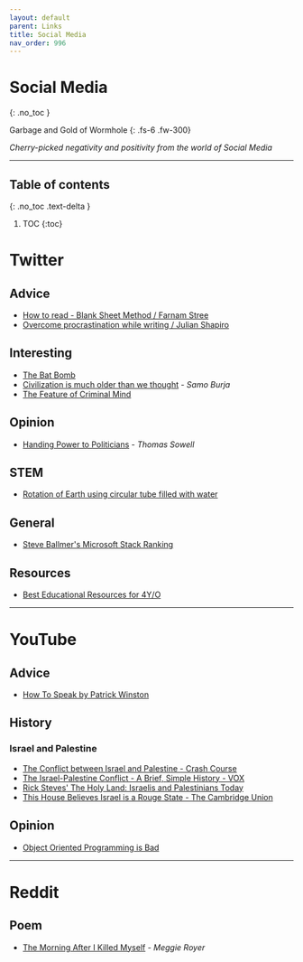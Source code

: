 ```yaml
---
layout: default
parent: Links
title: Social Media
nav_order: 996
---
```


# Social Media
{: .no_toc }

Garbage and Gold of Wormhole
{: .fs-6 .fw-300}

*Cherry-picked negativity and positivity from the world of Social Media*

---

## Table of contents
{: .no_toc .text-delta }

1. TOC
{:toc}

# Twitter

## Advice
- [How to read - Blank Sheet Method / Farnam Stree](https://twitter.com/farnamstreet/status/1347173210748551176)
- [Overcome procrastination while writing / Julian Shapiro](https://twitter.com/Julian/status/1390744754065977348?s=20)

## Interesting

- [The Bat Bomb](https://twitter.com/RealTimeWWII/status/1393683489514565638)
- [Civilization is much older than we thought](https://twitter.com/SamoBurja/status/1394338354590846982?s=08) - *Samo Burja*
- [The Feature of Criminal Mind](https://twitter.com/robkhenderson/status/1393442484668309504?s=08)

## Opinion

- [Handing Power to Politicians](https://twitter.com/ThomasSowell/status/1394651978513281030?s=08) - *Thomas Sowell*

## STEM

- [Rotation of Earth using circular tube filled with water](https://twitter.com/fermatslibrary/status/1394659048197435398?s=08)

## General

- [Steve Ballmer's Microsoft Stack Ranking](https://twitter.com/TrungTPhan/status/1394654146599522306?s=08)

## Resources

- [Best Educational Resources for 4Y/O](https://twitter.com/awilkinson/status/1392219056246124545)

---

# YouTube

## Advice

- [How To Speak by Patrick Winston](https://www.youtube.com/watch?v=Unzc731iCUY)

## History

### Israel and Palestine

- [The Conflict between Israel and Palestine - Crash Course](https://www.youtube.com/watch?v=1wo2TLlMhiw)
- [The Israel-Palestine Conflict - A Brief, Simple History - VOX](https://www.youtube.com/watch?v=iRYZjOuUnlU)
- [Rick Steves' The Holy Land: Israelis and Palestinians Today](https://www.youtube.com/watch?v=wg1unr6eNpQ)
- [This House Believes Israel is a Rouge State - The Cambridge Union](https://www.youtube.com/watch?v=jjkivkkZYNo)

## Opinion

- [Object Oriented Programming is Bad](https://www.youtube.com/watch?v=QM1iUe6IofM)

---

# Reddit

## Poem

- [The Morning After I Killed Myself](https://www.reddit.com/r/Poetry/comments/kadc8l/poem_the_morning_after_i_killed_myself_by_meggie/) - *Meggie Royer*
